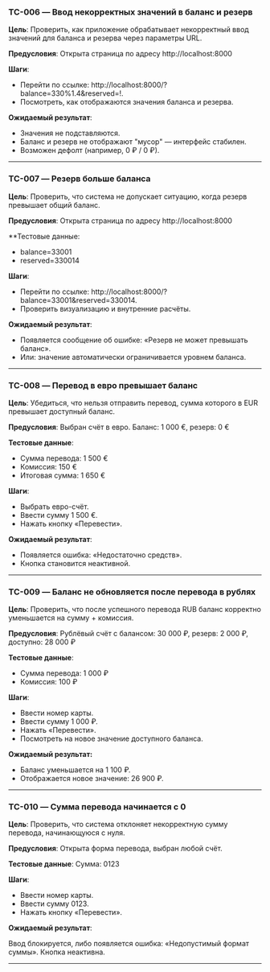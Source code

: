 ### TC-006 — Ввод некорректных значений в баланс и резерв

**Цель**:
Проверить, как приложение обрабатывает некорректный ввод значений для баланса и резерва через параметры URL.

**Предусловия**:
Открыта страница по адресу http://localhost:8000

**Шаги**:

* Перейти по ссылке: http://localhost:8000/?balance=330%1.4&reserved=!.
* Посмотреть, как отображаются значения баланса и резерва.

**Ожидаемый результат**:

* Значения не подставляются.
* Баланс и резерв не отображают "мусор" — интерфейс стабилен.
* Возможен дефолт (например, 0 ₽ / 0 ₽).

---

### TC-007 — Резерв больше баланса

**Цель**:
Проверить, что система не допускает ситуацию, когда резерв превышает общий баланс.

**Предусловия**:
Открыта страница по адресу http://localhost:8000

**Тестовые данные:

* balance=33001
* reserved=330014

**Шаги**:

* Перейти по ссылке: http://localhost:8000/?balance=33001&reserved=330014.
* Проверить визуализацию и внутренние расчёты.

**Ожидаемый результат**:

* Появляется сообщение об ошибке: «Резерв не может превышать баланс».
* Или: значение автоматически ограничивается уровнем баланса.

---

### TC-008 — Перевод в евро превышает баланс

**Цель**:
Убедиться, что нельзя отправить перевод, сумма которого в EUR превышает доступный баланс.

**Предусловия**:
Выбран счёт в евро. Баланс: 1 000 €, резерв: 0 €

**Тестовые данные**:

* Сумма перевода: 1 500 €
* Комиссия: 150 €
* Итоговая сумма: 1 650 €

**Шаги**:

* Выбрать евро-счёт.
* Ввести сумму 1 500 €.
* Нажать кнопку «Перевести».

**Ожидаемый результат**:

* Появляется ошибка: «Недостаточно средств».
* Кнопка становится неактивной.

--- 


### TC-009 — Баланс не обновляется после перевода в рублях

**Цель**:
Проверить, что после успешного перевода RUB баланс корректно уменьшается на сумму + комиссия.

**Предусловия**:
Рублёвый счёт с балансом: 30 000 ₽, резерв: 2 000 ₽, доступно: 28 000 ₽

**Тестовые данные**:
* Сумма перевода: 1 000 ₽
* Комиссия: 100 ₽

**Шаги**:
* Ввести номер карты.
* Ввести сумму 1 000 ₽.
* Нажать «Перевести».
* Посмотреть на новое значение доступного баланса.

**Ожидаемый результат:**

* Баланс уменьшается на 1 100 ₽.
* Отображается новое значение: 26 900 ₽.

--- 

### TC-010 — Сумма перевода начинается с 0

**Цель**:
Проверить, что система отклоняет некорректную сумму перевода, начинающуюся с нуля.

**Предусловия**:
Открыта форма перевода, выбран любой счёт.

**Тестовые данные**:
Сумма: 0123

**Шаги**:
* Ввести номер карты.
* Ввести сумму 0123.
* Нажать кнопку «Перевести».

**Ожидаемый результат**:

Ввод блокируется, либо появляется ошибка: «Недопустимый формат суммы».
Кнопка неактивна.

--- 














